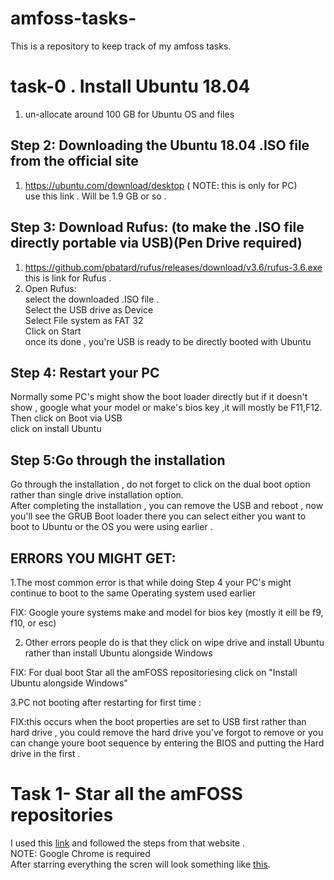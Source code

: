 # amfoss-tasks-
This is a repository to keep track of my amfoss tasks.
# task-0 . Install Ubuntu 18.04
  1.  un-allocate around 100 GB for Ubuntu OS and files 
## Step 2:  Downloading the Ubuntu 18.04 .ISO file from the official site 
  1.  https://ubuntu.com/download/desktop ( NOTE: this is only for PC)<br/>
      use this link . Will be 1.9 GB or so .
## Step 3:  Download Rufus: (to make the .ISO file directly portable via USB)(Pen Drive required)
  1. https://github.com/pbatard/rufus/releases/download/v3.6/rufus-3.6.exe <br/>
                                    this is link for Rufus .<br/>
  2.  Open Rufus:<br/>
                select the downloaded .ISO  file .<br/>
                Select the USB drive as Device <br/> 
                Select File system as FAT 32 <br/> 
                Click on Start <br/>
                once its done , you're USB is ready to be directly booted with Ubuntu <br/>
## Step 4: Restart your PC 
  Normally some PC's might show the boot loader directly but if it doesn't show , google what your model or make's bios key ,it will mostly be F11,F12.<br/>
                 Then click on Boot via USB <br/> 
                 click on install Ubuntu 
## Step 5:Go through the installation
   Go through the installation , do not forget to click on the dual boot option rather than single drive installation option.<br/>
                 After completing the installation , you can remove the USB and reboot , now you'll see the GRUB Boot loader there you can select either you want to boot to Ubuntu or the OS you were using earlier .
## ERRORS YOU MIGHT GET:
1.The most common error is that while doing Step 4 your PC's might continue to boot to the same Operating system used earlier 

 FIX: Google youre systems make and model for bios key (mostly it eill be f9, f10, or esc)
 
 
2. Other errors people do is that they click on wipe drive and install Ubuntu rather than install Ubuntu alongside Windows

 FIX: For dual boot Star all the amFOSS repositoriesing click on "Install Ubuntu alongside Windows"
 
3.PC not booting after restarting for first time :

 FIX:this occurs when the boot properties are set to USB first rather than hard drive , you could remove the hard drive you've forgot to      remove or you can change youre boot sequence by entering the BIOS and putting the Hard drive in the first .
 # Task 1- Star all the amFOSS repositories
 I used this [link](https://github.com/amfoss/star-me) and followed the steps from that website .<br/>
 NOTE: Google Chrome is required <br/>
 After starring everything the scren will look something like  [this](https://drive.google.com/file/d/1J_9AtG7wUbjaAoq81PfyN_KkbbDFT1b2/view?usp=sharing).

    
 
